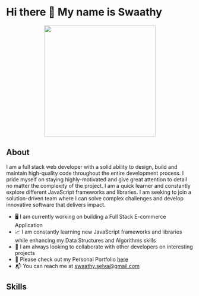 
# Hi there 👋 My name is Swaathy
<div align="center">
<img width="300" src="https://github.com/sselvag/sselvag/assets/64749332/87973201-a1f0-4c19-996c-5424d25db7b9">
</div>

## About

I am a full stack web developer with a solid ability to design, build and maintain high-quality code throughout the entire development process. I pride myself on staying highly-motivated and give great attention to detail no matter the complexity of the project. I am a quick learner and constantly explore different JavaScript frameworks and libraries. I am seeking to join a solution-driven team where I can solve complex challenges and develop innovative software that delivers impact. </br>

- 🖥️ I am currently working on building a Full Stack E-commerce Application
- 📈 I am constantly learning new JavaScript frameworks and libraries while enhancing my Data Structures and Algorithms skills
- 🤝 I am always looking to collaborate with other developers on interesting projects
- 💼 Please check out my Personal Portfolio <a href="">here</a>
- 📬 You can reach me at <a href="mailto:swaathy.selva@gmail.com">swaathy.selva@gmail.com</a>
  
## Skills








